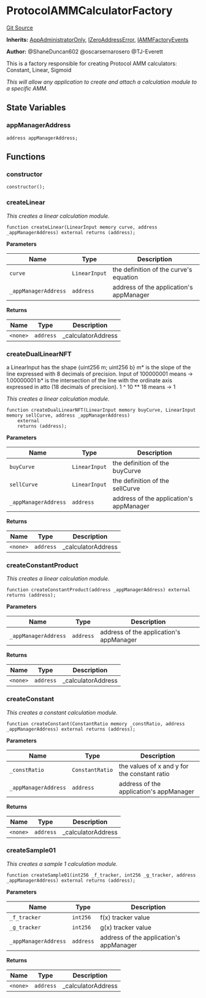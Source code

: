 # ProtocolAMMCalculatorFactory
[Git Source](https://github.com/thrackle-io/tron/blob/ee06788a23623ed28309de5232eaff934d34a0fe/src/client/liquidity/ProtocolAMMCalculatorFactory.sol)

**Inherits:**
[AppAdministratorOnly](/src/protocol/economic/AppAdministratorOnly.sol/contract.AppAdministratorOnly.md), [IZeroAddressError](/src/common/IErrors.sol/interface.IZeroAddressError.md), [IAMMFactoryEvents](/src/common/IEvents.sol/interface.IAMMFactoryEvents.md)

**Author:**
@ShaneDuncan602 @oscarsernarosero @TJ-Everett

This is a factory responsible for creating Protocol AMM calculators: Constant, Linear, Sigmoid

*This will allow any application to create and attach a calculation module to a specific AMM.*


## State Variables
### appManagerAddress

```solidity
address appManagerAddress;
```


## Functions
### constructor


```solidity
constructor();
```

### createLinear

*This creates a linear calculation module.*


```solidity
function createLinear(LinearInput memory curve, address _appManagerAddress) external returns (address);
```
**Parameters**

|Name|Type|Description|
|----|----|-----------|
|`curve`|`LinearInput`|the definition of the curve's equation|
|`_appManagerAddress`|`address`|address of the application's appManager|

**Returns**

|Name|Type|Description|
|----|----|-----------|
|`<none>`|`address`|_calculatorAddress|


### createDualLinearNFT

a LinearInput has the shape {uint256 m; uint256 b}
m* is the slope of the line expressed with 8 decimals of precision. Input of 100000001 means -> 1.00000001
b* is the intersection of the line with the ordinate axis expressed in atto (18 decimals of precision). 1 ^ 10 ** 18 means -> 1

*This creates a linear calculation module.*


```solidity
function createDualLinearNFT(LinearInput memory buyCurve, LinearInput memory sellCurve, address _appManagerAddress)
    external
    returns (address);
```
**Parameters**

|Name|Type|Description|
|----|----|-----------|
|`buyCurve`|`LinearInput`|the definition of the buyCurve|
|`sellCurve`|`LinearInput`|the definition of the sellCurve|
|`_appManagerAddress`|`address`|address of the application's appManager|

**Returns**

|Name|Type|Description|
|----|----|-----------|
|`<none>`|`address`|_calculatorAddress|


### createConstantProduct

*This creates a linear calculation module.*


```solidity
function createConstantProduct(address _appManagerAddress) external returns (address);
```
**Parameters**

|Name|Type|Description|
|----|----|-----------|
|`_appManagerAddress`|`address`|address of the application's appManager|

**Returns**

|Name|Type|Description|
|----|----|-----------|
|`<none>`|`address`|_calculatorAddress|


### createConstant

*This creates a constant calculation module.*


```solidity
function createConstant(ConstantRatio memory _constRatio, address _appManagerAddress) external returns (address);
```
**Parameters**

|Name|Type|Description|
|----|----|-----------|
|`_constRatio`|`ConstantRatio`|the values of x and y for the constant ratio|
|`_appManagerAddress`|`address`|address of the application's appManager|

**Returns**

|Name|Type|Description|
|----|----|-----------|
|`<none>`|`address`|_calculatorAddress|


### createSample01

*This creates a sample 1 calculation module.*


```solidity
function createSample01(int256 _f_tracker, int256 _g_tracker, address _appManagerAddress) external returns (address);
```
**Parameters**

|Name|Type|Description|
|----|----|-----------|
|`_f_tracker`|`int256`|f(x) tracker value|
|`_g_tracker`|`int256`|g(x) tracker value|
|`_appManagerAddress`|`address`|address of the application's appManager|

**Returns**

|Name|Type|Description|
|----|----|-----------|
|`<none>`|`address`|_calculatorAddress|


